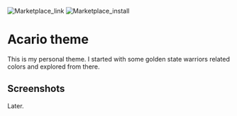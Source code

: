 ![Marketplace_link](https://vsmarketplacebadge.apphb.com/version-short/gagbo.acario.svg)
![Marketplace_install](https://vsmarketplacebadge.apphb.com/installs-short/gagbo.acario.svg)

# Acario theme

This is my personal theme. I started with some golden state warriors
related colors and explored from there.

## Screenshots

Later.
